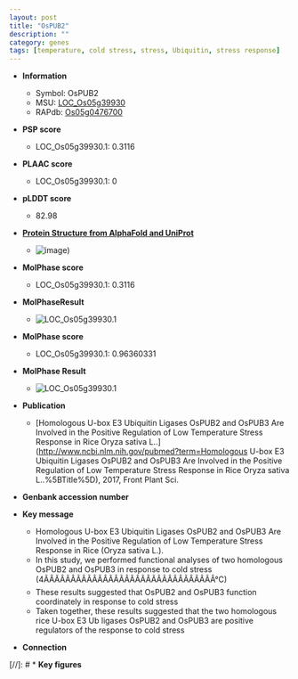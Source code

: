 ```yaml
---
layout: post
title: "OsPUB2"
description: ""
category: genes
tags: [temperature, cold stress, stress, Ubiquitin, stress response]
---
```


* **Information**  
    + Symbol: OsPUB2  
    + MSU: [LOC_Os05g39930](http://rice.plantbiology.msu.edu/cgi-bin/ORF_infopage.cgi?orf=LOC_Os05g39930)  
    + RAPdb: [Os05g0476700](http://rapdb.dna.affrc.go.jp/viewer/gbrowse_details/irgsp1?name=Os05g0476700)  

* **PSP score**  
    + LOC_Os05g39930.1: 0.3116 

* **PLAAC score**  
    + LOC_Os05g39930.1: 0 

* **pLDDT score**
    + 82.98

* **[Protein Structure from AlphaFold and UniProt](https://www.uniprot.org/uniprotkb/Q75GN8/entry#structure)**
    + ![image](https://ricepsp.github.io/images/Q7/AF-Q75GN8-F1.png))

* **MolPhase score**
    + LOC_Os05g39930.1: 0.3116

* **MolPhaseResult**
    + ![LOC_Os05g39930.1](https://ricepsp.github.io/pictures/LOC_Os05g/LOC_Os05g39930.1.png)

* **MolPhase score**
    + LOC_Os05g39930.1: 0.96360331

* **MolPhase Result**
    + ![LOC_Os05g39930.1](https://304243504.github.io/Pictures/LOC_Os05g/LOC_Os05g39930.1.png)

* **Publication**  
    + [Homologous U-box E3 Ubiquitin Ligases OsPUB2 and OsPUB3 Are Involved in the Positive Regulation of Low Temperature Stress Response in Rice Oryza sativa L..](http://www.ncbi.nlm.nih.gov/pubmed?term=Homologous U-box E3 Ubiquitin Ligases OsPUB2 and OsPUB3 Are Involved in the Positive Regulation of Low Temperature Stress Response in Rice Oryza sativa L..%5BTitle%5D), 2017, Front Plant Sci.

* **Genbank accession number**  

* **Key message**  
    + Homologous U-box E3 Ubiquitin Ligases OsPUB2 and OsPUB3 Are Involved in the Positive Regulation of Low Temperature Stress Response in Rice (Oryza sativa L.).
    + In this study, we performed functional analyses of two homologous OsPUB2 and OsPUB3 in response to cold stress (4ÃÂÃÂÃÂÃÂÃÂÃÂÃÂÃÂÃÂÃÂÃÂÃÂÃÂÃÂÃÂÃÂ°C)
    + These results suggested that OsPUB2 and OsPUB3 function coordinately in response to cold stress
    + Taken together, these results suggested that the two homologous rice U-box E3 Ub ligases OsPUB2 and OsPUB3 are positive regulators of the response to cold stress

* **Connection**  

[//]: # * **Key figures**  


